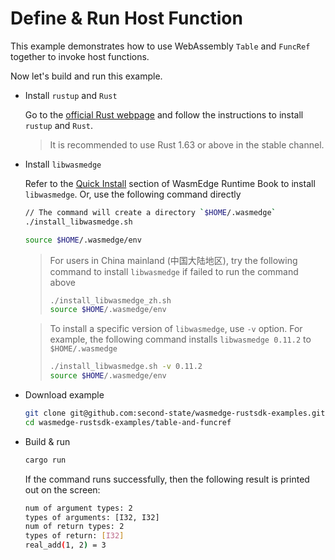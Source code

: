 # Define & Run Host Function

This example demonstrates how to use WebAssembly `Table` and `FuncRef` together to invoke host functions.

Now let's build and run this example.

- Install `rustup` and `Rust`

  Go to the [official Rust webpage](https://www.rust-lang.org/tools/install) and follow the instructions to install `rustup` and `Rust`.

  > It is recommended to use Rust 1.63 or above in the stable channel.

- Install `libwasmedge`

  Refer to the [Quick Install](https://wasmedge.org/book/en/quick_start/install.html#quick-install) section of WasmEdge Runtime Book to install `libwasmedge`. Or, use the following command directly

  ```bash
  // The command will create a directory `$HOME/.wasmedge`
  ./install_libwasmedge.sh

  source $HOME/.wasmedge/env
  ```

  > For users in China mainland (中国大陆地区), try the following command to install `libwasmedge` if failed to run the command above
  >
  > ```bash
  > ./install_libwasmedge_zh.sh
  > source $HOME/.wasmedge/env
  > ```

  > To install a specific version of `libwasmedge`, use `-v` option. For example, the following command installs `libwasmedge 0.11.2` to `$HOME/.wasmedge`
  >
  > ```bash
  > ./install_libwasmedge.sh -v 0.11.2
  > source $HOME/.wasmedge/env
  > ```

- Download example

  ```bash
  git clone git@github.com:second-state/wasmedge-rustsdk-examples.git
  cd wasmedge-rustsdk-examples/table-and-funcref
  ```

- Build & run

  ```bash
  cargo run
  ```

  If the command runs successfully, then the following result is printed out on the screen:

  ```bash
  num of argument types: 2
  types of arguments: [I32, I32]
  num of return types: 2
  types of return: [I32]
  real_add(1, 2) = 3
  ```

